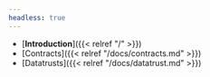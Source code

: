 ```yaml
---
headless: true
---
```


- [**Introduction**]({{< relref "/" >}})
- [Contracts]({{< relref "/docs/contracts.md" >}})
- [Datatrusts]({{< relref "/docs/datatrust.md" >}})
